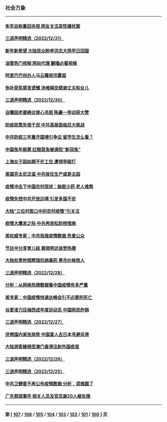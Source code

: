 ### 社会万象
---
#### [朱军自称重回央视 网友关注其性骚扰案](../../pages/ncid282/n13896377.md?01020045) 
#### [三退声明精选（2022/12/31）](../../pages/ncid282/n13896768.md?01020045) 
#### [新年新希望 大陆民众盼李洪志大师早日回国](../../pages/ncid282/n13896577.md?01020045) 
#### [油管热门视频 网站代理 翻墙必看视频](http://138.2.39.72:81/youtube.html?epic-marker?01020045)
#### [阿里巴巴创办人马云藉视讯露面](../../pages/ncid282/n13896390.md?01020045) 
#### [弥补获奖感言遗憾 汤唯隔空感谢丈夫和女儿](../../pages/ncid282/n13895784.md?01020045) 
#### [三退声明精选（2022/12/30）](../../pages/ncid282/n13895871.md?01020045) 
#### [自曝因老婆确诊提心吊胆 陈豪一举动获大赞](../../pages/ncid282/n13895631.md?01020045) 
#### [防疫政策失信于民 中共高层面临巨大挑战](../../pages/ncid282/n13894627.md?01020045) 
#### [中共防疫三年重开国境引争议 留学生怎么看？](../../pages/ncid282/n13895442.md?01020045) 
#### [中国兔年邮票 红眼蓝兔被调侃“新冠兔”](../../pages/ncid282/n13895258.md?01020045) 
#### [上海女子因如厕不在工位 遭领导殴打](../../pages/ncid282/n13895226.md?01020045) 
#### [美国芬太尼泛滥 中共放任生产或是主因](../../pages/ncid282/n13894587.md?01020045) 
#### [疫情冲击下中国农村现状：缺医少药 老人难熬](../../pages/ncid282/n13894835.md?01020045) 
#### [疫情失控中共开放边境 引发多国不安](../../pages/ncid282/n13894300.md?01020045) 
#### [大陆“三位村医口中的农村疫情”引关注](../../pages/ncid282/n13894170.md?01020045) 
#### [疫情大爆发之际 中共再放松防控措施](../../pages/ncid282/n13894091.md?01020045) 
#### [美权威专家：中共低报疫情数据 危害公众](../../pages/ncid282/n13893851.md?01020045) 
#### [节目中分享育儿经 黄晓明访谈登热搜](../../pages/ncid282/n13893940.md?01020045) 
#### [大陆权贵抢囤辉瑞抗病毒药 黑市价格惊人](../../pages/ncid282/n13893845.md?01020045) 
#### [三退声明精选（2022/12/28）](../../pages/ncid282/n13893875.md?01020045) 
#### [分析：从网络热搜数据看中国疫情有多严重](../../pages/ncid282/n13893186.md?01020045) 
#### [美专家：中国疫情快速达峰会引不必要的死亡](../../pages/ncid282/n13892430.md?01020045) 
#### [谷爱凌力压梅西成年度运动员 中国网民炸锅](../../pages/ncid282/n13893060.md?01020045) 
#### [三退声明精选（2022/12/27）](../../pages/ncid282/n13893166.md?01020045) 
#### [厌倦国内紧张局势 中国富人去日本寻避风港](../../pages/ncid282/n13893099.md?01020045) 
#### [大陆游客蜂拥至澳门香港注射外国疫苗](../../pages/ncid282/n13892276.md?01020045) 
#### [三退声明精选（2022/12/26）](../../pages/ncid282/n13892294.md?01020045) 
#### [三退声明精选（2022/12/25）](../../pages/ncid282/n13891860.md?01020045) 
#### [中共卫健委不再公布疫情数据 分析：谎难圆了](../../pages/ncid282/n13891754.md?01020045) 
#### [广东假球事件 相关人员及官员逾20人被处理](../../pages/ncid282/n13891649.md?01020045) 

---
#### 第 [ [107](./107.md?01020045) / [106](./106.md?01020045) / [105](./105.md?01020045) / [104](./104.md?01020045) / [103](./103.md?01020045) / [102](./102.md?01020045) / [101](./101.md?01020045) / [100](./100.md?01020045) ] 页
